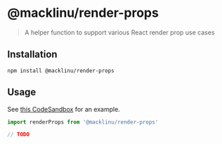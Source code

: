 # @macklinu/render-props

> A helper function to support various React render prop use cases

## Installation

```
npm install @macklinu/render-props
```

## Usage

See [this CodeSandbox](https://codesandbox.io/s/zw08xmk5yl) for an example.

```js
import renderProps from '@macklinu/render-props'

// TODO
```
